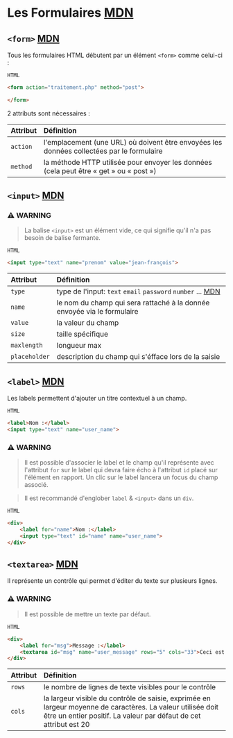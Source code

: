 # Les Formulaires [MDN](https://developer.mozilla.org/fr/docs/Learn/Forms)

## `<form>` [MDN](https://developer.mozilla.org/fr/docs/Web/HTML/Element/Form)

Tous les formulaires HTML débutent par un élément `<form>` comme celui-ci :

`HTML`

```html
<form action="traitement.php" method="post">

</form>
```

2 attributs sont nécessaires :

| Attribut  | Définition                                                                                |
| :-------- | :---------------------------------------------------------------------------------------- | 
| `action`  | l'emplacement (une URL) où doivent être envoyées les données collectées par le formulaire |
| `method`  | la méthode HTTP utilisée pour envoyer les données (cela peut être « get » ou « post »)    |


## `<input>` [MDN](https://developer.mozilla.org/fr/docs/Web/HTML/Element/Input)

### ⚠️ WARNING

> La balise `<input>` est un élément vide, ce qui signifie qu'il n'a pas besoin de balise fermante.

`HTML`

```html
<input type="text" name="prenom" value="jean-françois">
```

| Attribut      | Définition                                                                                |
| :------------ | :---------------------------------------------------------------------------------------- | 
| `type`        | type de l'input: `text` `email` `password` `number` ... [MDN](https://developer.mozilla.org/fr/docs/Web/HTML/Element/Input#les_diff%C3%A9rents_types_de_champs_input)    |
| `name`        | le nom du champ qui sera rattaché à la donnée envoyée via le formulaire                   |
| `value`       | la valeur du champ                                                                        |
| `size`        | taille spécifique                                                                         |
| `maxlength`   | longueur max                                                                              |
| `placeholder` | description du champ qui s'éfface lors de la saisie                                                              |


## `<label>` [MDN](https://developer.mozilla.org/fr/docs/Web/HTML/Element/Label)

Les labels permettent d'ajouter un titre contextuel à un champ.

`HTML`

```html
<label>Nom :</label>
<input type="text" name="user_name">
```

### ⚠️ WARNING

> Il est possible d'associer le label et le champ qu'il représente avec l'attribut `for` sur le label qui devra faire écho à l'attribut `id` placé sur l'élément en rapport. Un clic sur le label lancera un focus du champ associé.

> Il est recommandé d'englober `label` & `<input>` dans un `div`.

`HTML`

```html
<div>
    <label for="name">Nom :</label>
    <input type="text" id="name" name="user_name">
</div>
```

## `<textarea>` [MDN](https://developer.mozilla.org/fr/docs/Web/HTML/Element/Textarea)

Il représente un contrôle qui permet d'éditer du texte sur plusieurs lignes.

### ⚠️ WARNING

> Il est possible de mettre un texte par défaut.

`HTML`

```html
<div>
    <label for="msg">Message :</label>
    <textarea id="msg" name="user_message" rows="5" cols="33">Ceci est un texte par défaut</textarea>
</div>
```

| Attribut  | Définition                                                                                |
| :-------- | :---------------------------------------------------------------------------------------- | 
| `rows`    | le nombre de lignes de texte visibles pour le contrôle                                    |
| `cols`    | la largeur visible du contrôle de saisie, exprimée en largeur moyenne de caractères. La valeur utilisée doit être un entier positif. La valeur par défaut de cet attribut est 20                                                                           |

